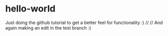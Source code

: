 # hello-world
Just doing the github tutorial to get a better feel for functionality :)
//
// And again making an edit in the test branch :)
